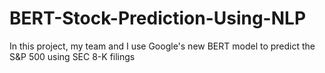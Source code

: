 # BERT-Stock-Prediction-Using-NLP
In this project, my team and I use Google's new BERT model to predict the S&amp;P 500 using SEC 8-K filings
